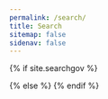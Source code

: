 ```yaml
---
permalink: /search/
title: Search
sitemap: false
sidenav: false
---
```


<script>
  //<![CDATA[

  var urlParams = new URLSearchParams(window.location.search);
  var searchEndpoint = new URL(
    "{{site.searchgov.endpoint}}/api/v2/search/i14y"
  );
  params = {
    affiliate: "{{site.searchgov.affiliate}}",
    access_key: "{{site.searchgov.access_key}}",
    query: urlParams.get("query")
  };

  Object.keys(params).forEach(key =>
    searchEndpoint.searchParams.append(key, params[key])
  );

  fetch(searchEndpoint)
    .then(function(res) {
      return res.json();
    })
    .then(function(posts) {
      for (item in posts.web.results) {
        render_result(
          `
          <li class="padding-bottom-5 margin-top-4 usa-prose border-bottom-05 border-base-lightest">
            <b class="title"><a href="${posts.web.results[item]["url"]}">${
            posts.web.results[item]["title"]
          }</a></b>
            <div> ${posts.web.results[item]["snippet"]
              .replace(/\uE000/g, '<span class="bg-yellow">')
              .replace(/\uE001/g, "</span>")} </div>
          </li>
          `,
          true
        );
      }
    })
    .catch(function(ex) {
      console.log("parsing failed", ex);
    })
    .finally(function(e) {
      if (document.getElementById("search-results").childNodes.length == 0) {
        render_result(
          `<li class="h4" style="list-style: none">No results found</li>`,
          false
        );
      }
    });

  function render_result(content, append = true) {
    const previous = document.getElementById("search-results").innerHTML;
    document.getElementById("search-results").innerHTML =
      append == true ? previous + content : content;
  }

  //]]>
</script>

{% if site.searchgov %}

<ol id="search-results" class="add-list-reset"></ol>
{% else %}
<script>
  window.location = "/";
</script>
{% endif %}
